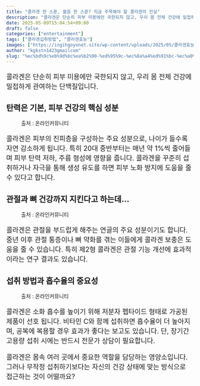 ```yaml
---
title: "콜라겐 한 스푼, 젊음 한 스푼? 지금 주목해야 할 콜라겐의 진실"
description: "콜라겐은 단순히 피부 미용에만 국한되지 않고, 우리 몸 전체 건강에 밀접하게 관여하는 단백질입니다."
date: 2025-05-09T15:04:54+09:00
draft: false
categories: ["entertainment"]
tags: ["콜라겐섭취방법", "콜라겐효능"]
images: ["https://ingihgoyonet.site/wp-content/uploads/2025/05/콜라겐효능-683x1024.jpg", "https://ingihgoyonet.site/wp-content/uploads/2025/05/관절-1024x577.jpg", "https://ingihgoyonet.site/wp-content/uploads/2025/05/콜라겐섭취-1024x1024.jpg"]
author: "kgkstn1423gmailcom"
slug: "%ec%bd%9c%eb%9d%bc%ea%b2%90-%ed%95%9c-%ec%8a%a4%ed%91%bc-%ec%a0%8a%ec%9d%8c-%ed%95%9c-%ec%8a%a4%ed%91%bc-%ec%a7%80%ea%b8%88-%ec%a3%bc%eb%aa%a9%ed%95%b4%ec%95%bc-%ed%95%a0-%ec%bd%9c%eb%9d%bc%ea%b2%90"
---
```


<p style="font-size:18px">콜라겐은 단순히 피부 미용에만 국한되지 않고, 우리 몸 전체 건강에 밀접하게 관여하는 단백질입니다. </p> <h2 >탄력은 기본, 피부 건강의 핵심 성분</h2> <figure ><img src="https://ingihgoyonet.site/wp-content/uploads/2025/05/콜라겐효능-683x1024.jpg" alt="" style="aspect-ratio:16/9;object-fit:cover"/><figcaption >출처 : 온라인커뮤니티</figcaption></figure> <p style="font-size:18px">콜라겐은 피부의 진피층을 구성하는 주요 성분으로, 나이가 들수록 자연 감소하게 됩니다. 특히 20대 중반부터는 매년 약 1%씩 줄어들며 피부 탄력 저하, 주름 형성에 영향을 줍니다. 콜라겐을 꾸준히 섭취하거나 자극을 통해 생성 유도를 하면 피부 노화 방지에 도움을 줄 수 있다고 합니다.</p> <h2 >관절과 뼈 건강까지 지킨다고 하는데...</h2> <figure ><img src="https://ingihgoyonet.site/wp-content/uploads/2025/05/관절-1024x577.jpg" alt="" style="aspect-ratio:16/9;object-fit:cover"/><figcaption >출처 : 온라인커뮤니티</figcaption></figure> <p style="font-size:18px">콜라겐은 관절을 부드럽게 해주는 연골의 주요 성분이기도 합니다. 중년 이후 관절 통증이나 뼈 약화를 겪는 이들에게 콜라겐 보충은 도움을 줄 수 있습니다. 특히 제2형 콜라겐은 관절 기능 개선에 효과적이라는 연구 결과도 있습니다.</p> <h2 >섭취 방법과 흡수율의 중요성</h2> <figure ><img src="https://ingihgoyonet.site/wp-content/uploads/2025/05/콜라겐섭취-1024x1024.jpg" alt="" style="aspect-ratio:16/9;object-fit:cover"/><figcaption >출처 : 온라인커뮤니티</figcaption></figure> <p style="font-size:18px">콜라겐은 소화 흡수를 높이기 위해 저분자 펩타이드 형태로 가공된 제품이 선호 됩니다. 비타민 C와 함께 섭취하면 흡수율이 더 높아지며, 공복에 복용할 경우 효과가 좋다는 보고도 있습니다. 단, 장기간 고용량 섭취 시에는 반드시 전문가 상담이 필요합니다.</p> <p style="font-size:18px">콜라겐은 몸속 여러 곳에서 중요한 역할을 담당하는 영양소입니다. 그러나 무작정 섭취하기보다는 자신의 건강 상태에 맞는 방식으로 접근하는 것이 어떨까요?</p>